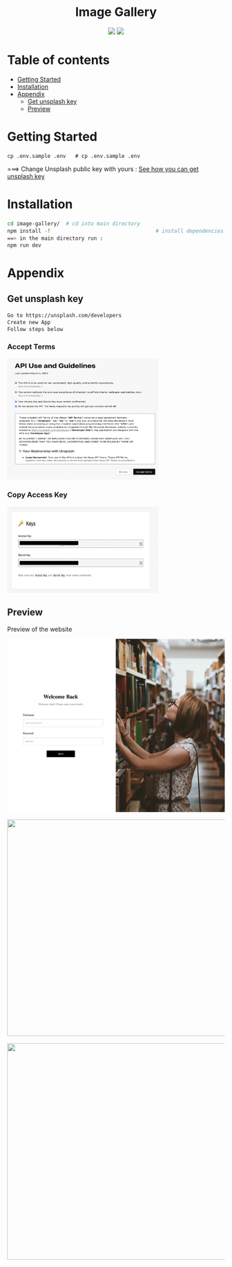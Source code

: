 <div align="center">

# Image Gallery
  <p align="center">
    <img src="https://img.shields.io/badge/Next.Js-black?style=for-the-badge&logo=next.js&logoColor=white"/>
    <img src="https://img.shields.io/badge/styled--components-DB7093?style=for-the-badge&logo=styled-components&logoColor=white"/>
  </p>
</div>

Table of contents
=================

<!--ts-->
   * [Getting Started](#getting-started)
   * [Installation](#installation)
   * [Appendix](#appendix)
      * [Get unsplash key](#get-unsplash-key)
      * [Preview](#preview)
<!--te-->

Getting Started
===============

```
cp .env.sample .env   # cp .env.sample .env
```
===> Change Unsplash public key with yours : 
[See how you can get unsplash key](#howtogetUnsplashAccessKey)

Installation
============

```sh
cd image-gallery/  # cd into main directory
npm install -f                                  # install dependencies
==> in the main directory run :
npm run dev                                  

```

Appendix
========

## Get unsplash key


```
Go to https://unsplash.com/developers
Create new App
Follow steps below
```
<h3>Accept Terms</h3>
<p> <img src="./readmeImages/guidelines.png" width="350" height="280"/> </p>
<h3>Copy Access Key</h3>
<p> <img src="./readmeImages/accessKey.png" width="350" height="200"/> </p>

## Preview

Preview of the website
<p> <img src="./readmeImages/signinPage.png" width="550" height="400"/> </p>
<p> <img src="./readmeImages/homePage1.png" width="550" height="500"/> </p>
<p> <img src="./readmeImages/Homepage2.png" width="550" height="500"/> </p>
